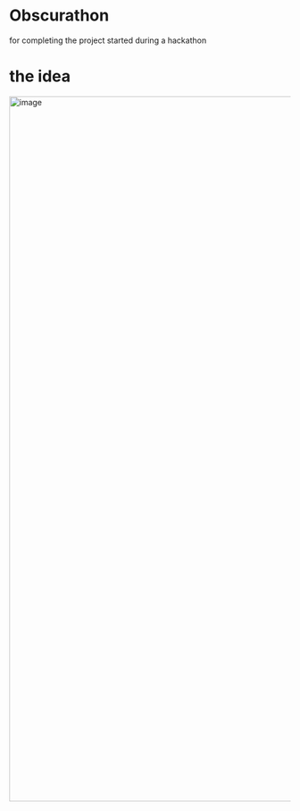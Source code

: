 # Obscurathon
 for completing the project started during a hackathon

# the idea
<img width="1263" alt="image" src="https://github.com/user-attachments/assets/bc36026f-bd9e-4309-9a31-27eb4da97462" />
